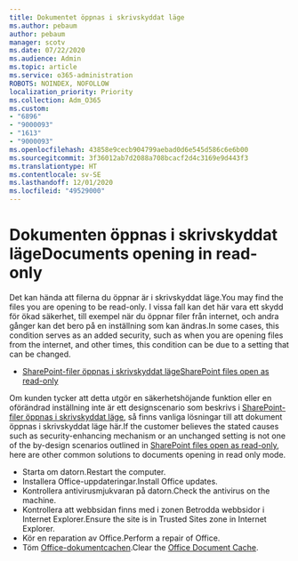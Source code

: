 ```yaml
---
title: Dokumentet öppnas i skrivskyddat läge
ms.author: pebaum
author: pebaum
manager: scotv
ms.date: 07/22/2020
ms.audience: Admin
ms.topic: article
ms.service: o365-administration
ROBOTS: NOINDEX, NOFOLLOW
localization_priority: Priority
ms.collection: Adm_O365
ms.custom:
- "6896"
- "9000093"
- "1613"
- "9000093"
ms.openlocfilehash: 43858e9cecb904799aebad0d6e545d586c6e6b00
ms.sourcegitcommit: 3f36012ab7d2088a708bcacf2d4c3169e9d443f3
ms.translationtype: HT
ms.contentlocale: sv-SE
ms.lasthandoff: 12/01/2020
ms.locfileid: "49529000"
---
```

# <a name="documents-opening-in-read-only"></a><span data-ttu-id="2f437-102">Dokumenten öppnas i skrivskyddat läge</span><span class="sxs-lookup"><span data-stu-id="2f437-102">Documents opening in read-only</span></span>

<span data-ttu-id="2f437-103">Det kan hända att filerna du öppnar är i skrivskyddat läge.</span><span class="sxs-lookup"><span data-stu-id="2f437-103">You may find the files you are opening to be read-only.</span></span> <span data-ttu-id="2f437-104">I vissa fall kan det här vara ett skydd för ökad säkerhet, till exempel när du öppnar filer från internet, och andra gånger kan det bero på en inställning som kan ändras.</span><span class="sxs-lookup"><span data-stu-id="2f437-104">In some cases, this condition serves as an added security, such as when you are opening files from the internet, and other times, this condition can be due to a setting that can be changed.</span></span>

- [<span data-ttu-id="2f437-105">SharePoint-filer öppnas i skrivskyddat läge</span><span class="sxs-lookup"><span data-stu-id="2f437-105">SharePoint files open as read-only</span></span>](https://docs.microsoft.com/sharepoint/troubleshoot/lists-and-libraries/files-open-as-read-only-and-cannot-check-in-or-out)

<span data-ttu-id="2f437-106">Om kunden tycker att detta utgör en säkerhetshöjande funktion eller en oförändrad inställning inte är ett designscenario som beskrivs i [SharePoint-filer öppnas i skrivskyddat läge](https://docs.microsoft.com/sharepoint/troubleshoot/lists-and-libraries/files-open-as-read-only-and-cannot-check-in-or-out), så finns vanliga lösningar till att dokument öppnas i skrivskyddat läge här.</span><span class="sxs-lookup"><span data-stu-id="2f437-106">If the customer believes the stated causes such as security-enhancing mechanism or an unchanged setting is not one of the by-design scenarios outlined in [SharePoint files open as read-only](https://docs.microsoft.com/sharepoint/troubleshoot/lists-and-libraries/files-open-as-read-only-and-cannot-check-in-or-out), here are other common solutions to documents opening in read only mode.</span></span>

- <span data-ttu-id="2f437-107">Starta om datorn.</span><span class="sxs-lookup"><span data-stu-id="2f437-107">Restart the computer.</span></span>
- <span data-ttu-id="2f437-108">Installera Office-uppdateringar.</span><span class="sxs-lookup"><span data-stu-id="2f437-108">Install Office updates.</span></span>
- <span data-ttu-id="2f437-109">Kontrollera antivirusmjukvaran på datorn.</span><span class="sxs-lookup"><span data-stu-id="2f437-109">Check the antivirus on the machine.</span></span>
- <span data-ttu-id="2f437-110">Kontrollera att webbsidan finns med i zonen Betrodda webbsidor i Internet Explorer.</span><span class="sxs-lookup"><span data-stu-id="2f437-110">Ensure the site is in Trusted Sites zone in Internet Explorer.</span></span>
- <span data-ttu-id="2f437-111">Kör en reparation av Office.</span><span class="sxs-lookup"><span data-stu-id="2f437-111">Perform a repair of Office.</span></span>
- <span data-ttu-id="2f437-112">Töm [Office-dokumentcachen](https://support.microsoft.com/office/delete-your-office-document-cache-b1d3765e-d71b-4bb8-99ca-acd22c42995d?ui=en-us&rs=en-us&ad=us).</span><span class="sxs-lookup"><span data-stu-id="2f437-112">Clear the [Office Document Cache](https://support.microsoft.com/office/delete-your-office-document-cache-b1d3765e-d71b-4bb8-99ca-acd22c42995d?ui=en-us&rs=en-us&ad=us).</span></span>

